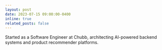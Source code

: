 ```yaml
---
layout: post
date: 2023-07-15 09:00:00-0400
inline: true
related_posts: false
---
```


Started as a Software Engineer at Chubb, architecting AI-powered backend systems and product recommender platforms.
